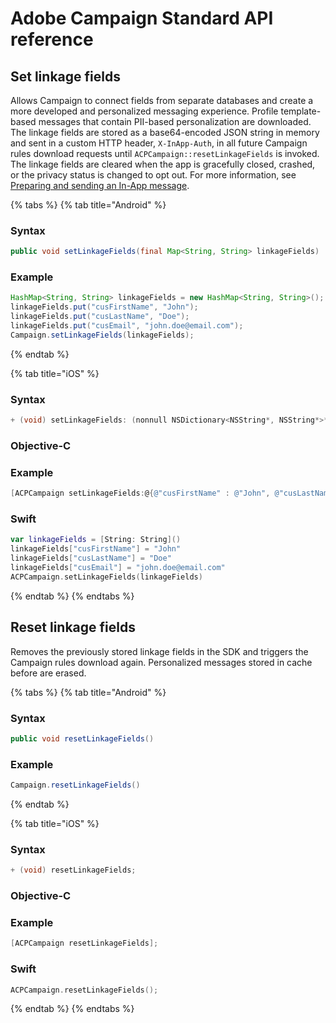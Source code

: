 # Adobe Campaign Standard API reference

## Set linkage fields

Allows Campaign to connect fields from separate databases and create a more developed and personalized messaging experience. Profile template-based messages that contain PII-based personalization are downloaded. The linkage fields are stored as a base64-encoded JSON string in memory and sent in a custom HTTP header, `X-InApp-Auth`, in all future Campaign rules download requests until `ACPCampaign::resetLinkageFields` is invoked. The linkage fields are cleared when the app is gracefully closed, crashed, or the privacy status is changed to opt out. For more information, see [Preparing and sending an In-App message](https://helpx.adobe.com/campaign/standard/channels/using/preparing-and-sending-an-in-app-message.html).

{% tabs %}
{% tab title="Android" %}
### Syntax

```java
public void setLinkageFields(final Map<String, String> linkageFields)
```

### Example

```java
HashMap<String, String> linkageFields = new HashMap<String, String>();
linkageFields.put("cusFirstName", "John");
linkageFields.put("cusLastName", "Doe");
linkageFields.put("cusEmail", "john.doe@email.com");
Campaign.setLinkageFields(linkageFields);
```
{% endtab %}

{% tab title="iOS" %}
### Syntax

```objectivec
+ (void) setLinkageFields: (nonnull NSDictionary<NSString*, NSString*>*) linkageFields;
```

### Objective-C

### Example

```objectivec
[ACPCampaign setLinkageFields:@{@"cusFirstName" : @"John", @"cusLastName": @"Doe", @"cusEmail": @"john.doe@email.com"}];
```

### Swift

```swift
var linkageFields = [String: String]()
linkageFields["cusFirstName"] = "John"
linkageFields["cusLastName"] = "Doe"
linkageFields["cusEmail"] = "john.doe@email.com"
ACPCampaign.setLinkageFields(linkageFields)
```
{% endtab %}
{% endtabs %}

## Reset linkage fields

Removes the previously stored linkage fields in the SDK and triggers the Campaign rules download again. Personalized messages stored in cache before are erased.

{% tabs %}
{% tab title="Android" %}
### Syntax

```java
public void resetLinkageFields()
```

### Example

```java
Campaign.resetLinkageFields()
```
{% endtab %}

{% tab title="iOS" %}
### Syntax

```objectivec
+ (void) resetLinkageFields;
```

### Objective-C

### Example

```objectivec
[ACPCampaign resetLinkageFields];
```

### Swift

```swift
ACPCampaign.resetLinkageFields();
```
{% endtab %}
{% endtabs %}

